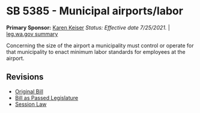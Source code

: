 # SB 5385 - Municipal airports/labor
**Primary Sponsor:** [Karen Keiser](/person/leg/karen.keiser.md)
*Status: Effective date 7/25/2021.* | [leg.wa.gov summary](https://app.leg.wa.gov/billsummary?BillNumber=5385&Year=2021)

Concerning the size of the airport a municipality must control or operate for that municipality to enact minimum labor standards for employees at the airport.

## Revisions
* [Original Bill](1/)
* [Bill as Passed Legislature](1/)
* [Session Law](1/)
